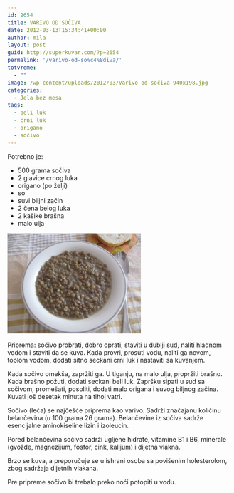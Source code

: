 ```yaml
---
id: 2654
title: VARIVO OD SOČIVA
date: 2012-03-13T15:34:41+00:00
author: mila
layout: post
guid: http://superkuvar.com/?p=2654
permalink: '/varivo-od-so%c4%8diva/'
totvreme:
  - ""
image: /wp-content/uploads/2012/03/Varivo-od-sočiva-940x198.jpg
categories:
  - Jela bez mesa
tags:
  - beli luk
  - crni luk
  - origano
  - sočivo
---
```

Potrebno je:

  * 500 grama sočiva
  * 2 glavice crnog luka
  * origano (po želji)
  * so
  * suvi biljni začin
  * 2 čena belog luka
  * 2 kašike brašna
  * malo ulja

<img class="alignnone size-medium wp-image-2655" title="Varivo od sočiva" src="/wp-content/uploads/2012/03/Varivo-od-so%C4%8Diva-300x225.jpg" alt="" width="300" height="225" /> 

Priprema: sočivo probrati, dobro oprati, staviti u dublji sud, naliti hladnom vodom i staviti da se kuva. Kada provri, prosuti vodu, naliti ga novom, toplom vodom, dodati sitno seckani crni luk i nastaviti sa kuvanjem.

Kada sočivo omekša, zapržiti ga. U tiganju, na malo ulja, propržiti brašno. Kada brašno požuti, dodati seckani beli luk. Zapršku sipati u sud sa sočivom, promešati, posoliti, dodati malo origana i suvog biljnog začina. Kuvati još desetak minuta na tihoj vatri.

Sočivo (leća) se najčešće priprema kao varivo. Sadrži značajanu količinu belančevina (u 100 grama 26 grama). Belančevine iz sočiva sadrže esencijalne aminokiseline lizin i izoleucin.

Pored belančevina sočivo sadrži ugljene hidrate, vitamine B1 i B6, minerale (gvožđe, magnezijum, fosfor, cink, kalijum) i dijetna vlakna.

Brzo se kuva, a preporučuje se u ishrani osoba sa povišenim holesterolom, zbog sadržaja dijetnih vlakana.

Pre pripreme sočivo bi trebalo preko noći potopiti u vodu.